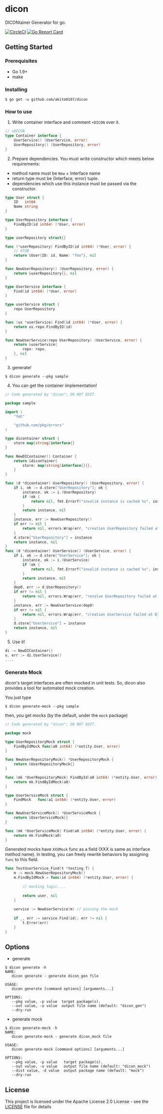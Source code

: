 # dicon

DICONtainer Generator for go.

[![CircleCI](https://circleci.com/gh/akito0107/dicon.svg?style=svg)](https://circleci.com/gh/akito0107/dicon)
[![Go Report Card](https://goreportcard.com/badge/github.com/akito0107/dicon)](https://goreportcard.com/report/github.com/akito0107/dicon)

## Getting Started

### Prerequisites
- Go 1.9+
- make

### Installing
```
$ go get -u github.com/akito0107/dicon
```

### How to use
1. Write container interface and comment `+DICON` over it.

```container.go
// +DICON
type Container interface {
	UserService() (UserService, error)
	UserRepository() (UserRepository, error)
}
```

2. Prepare dependencies. You must write constructor which meets below requirements:
- method name must be `New` + Interface name
- return type must be (Interface, error) tuple.
- dependencies which use this instance must be passed via the constructor.

```user.go
type User struct {
	ID   int64
	Name string
}
```

```userrepository.go
type UserRepository interface {
	FindByID(id int64) (*User, error)
}

type userRepository struct{}

func (*userRepository) FindByID(id int64) (*User, error) {
	// STUB
	return &User{ID: id, Name: "foo"}, nil
}

func NewUserRepository() (UserRepository, error) {
	return &userRepository{}, nil
}
```

```userservice.go
type UserService interface {
	Find(id int64) (*User, error)
}

type userService struct {
	repo UserRepository
}

func (us *userService) Find(id int64) (*User, error) {
	return us.repo.FindByID(id)
}

func NewUserService(repo UserRepository) (UserService, error) {
	return &userService{
		repo: repo,
	}, nil
}
```

3. generate!
```
$ dicon generate --pkg sample
```

4. You can get the container implementation!

```dicon_gen.go
// Code generated by "dicon"; DO NOT EDIT.

package sample

import (
	"fmt"

	"github.com/pkg/errors"
)

type dicontainer struct {
	store map[string]interface{}
}

func NewDIContainer() Container {
	return &dicontainer{
		store: map[string]interface{}{},
	}
}

func (d *dicontainer) UserRepository() (UserRepository, error) {
	if i, ok := d.store["UserRepository"]; ok {
		instance, ok := i.(UserRepository)
		if !ok {
			return nil, fmt.Errorf("invalid instance is cached %v", instance)
		}
		return instance, nil
	}
	instance, err := NewUserRepository()
	if err != nil {
		return nil, errors.Wrap(err, "creation UserRepository failed at DICON")
	}
	d.store["UserRepository"] = instance
	return instance, nil
}
func (d *dicontainer) UserService() (UserService, error) {
	if i, ok := d.store["UserService"]; ok {
		instance, ok := i.(UserService)
		if !ok {
			return nil, fmt.Errorf("invalid instance is cached %v", instance)
		}
		return instance, nil
	}
	dep0, err := d.UserRepository()
	if err != nil {
		return nil, errors.Wrap(err, "resolve UserRepository failed at DICON")
	}
	instance, err := NewUserService(dep0)
	if err != nil {
		return nil, errors.Wrap(err, "creation UserService failed at DICON")
	}
	d.store["UserService"] = instance
	return instance, nil
}
```

5. Use it!
```.go
di := NewDIContainer()
u, err := di.UserService()
....
```

### Generate Mock
dicon's target interfaces are often mocked in unit tests. 
So, dicon also provides a tool for automated mock creation.

You just type
```
$ dicon generate-mock --pkg sample
```
then, you get mocks (by the default, under the `mock` package)

```go
// Code generated by "dicon"; DO NOT EDIT.

package mock

type UserRepositoryMock struct {
	FindByIdMock func(a0 int64) (*entity.User, error)
}

func NewUserRepositoryMock() *UserRepositoryMock {
	return &UserRepositoryMock{}
}

func (mk *UserRepositoryMock) FindById(a0 int64) (*entity.User, error) {
	return mk.FindByIdMock(a0)
}

type UserServiceMock struct {
	FindMock   func(a1 int64) (*entity.User, error)
}

func NewUserServiceMock() *UserServiceMock {
	return &UserServiceMock{}
}

func (mk *UserServiceMock) Find(a0 int64) (*entity.User, error) {
	return mk.FindMock(a0)
}
```
Generated mocks have `XXXMock` func as a field (XXX is same as interface method name).
In testing, you can freely rewrite behaviors by assigning `func` to this field.
```go
func TestUserService_Find(t *testing.T) {
	m := mock.NewUserRepositoryMock()
	m.FindByIdMock = func(id int64) (*entity.User, error) {
		
		// mocking logic....
		
		return user, nil
	}
	
	service := NewUserService(m) // passing the mock
	
	if _, err := service.Find(id); err != nil {
		t.Error(err)
	}
}
```


## Options
- generate
```
$ dicon generate -h
NAME:
   dicon generate - generate dicon_gen file

USAGE:
   dicon generate [command options] [arguments...]

OPTIONS:
   --pkg value, -p value  target package(s).
   --out value, -o value  output file name (default: "dicon_gen")
   --dry-run
```
- generate mock
```
$ dicon generate-mock -h
NAME:
   dicon generate-mock - generate dicon_mock file

USAGE:
   dicon generate-mock [command options] [arguments...]

OPTIONS:
   --pkg value, -p value   target package(s).
   --out value, -o value   output file name (default: "dicon_mock")
   --dist value, -d value  output package name (default: "mock")
   --dry-run
```

## License
This project is licensed under the Apache License 2.0 License - see the [LICENSE](LICENSE) file for details
